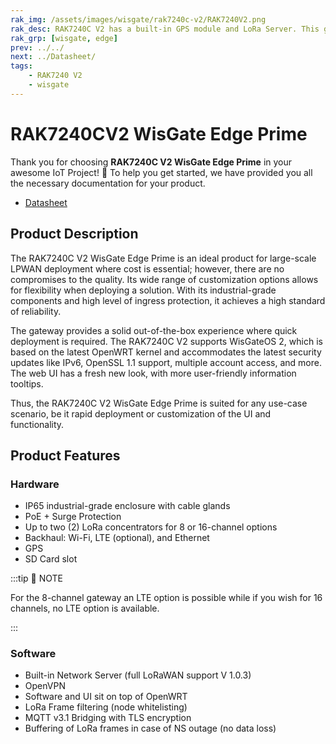```yaml
---
rak_img: /assets/images/wisgate/rak7240c-v2/RAK7240V2.png
rak_desc: RAK7240C V2 has a built-in GPS module and LoRa Server. This gateway supports multiple backhaul connectivity options such as WiFi, LTE, and Ethernet with an available SD card slot to back up the gathered data. The enclosure is IP rated, dustproof and waterproof, and with a built-in surge protection.
rak_grp: [wisgate, edge]
prev: ../../
next: ../Datasheet/
tags:
    - RAK7240 V2
    - wisgate
---
```


# RAK7240CV2 WisGate Edge Prime


Thank you for choosing **RAK7240C V2 WisGate Edge Prime** in your awesome IoT Project! 🎉 To help you get started, we have provided you all the necessary documentation for your product.

* [Datasheet](../Datasheet/)

## Product Description

The RAK7240C V2 WisGate Edge Prime is an ideal product for large-scale LPWAN deployment where cost is essential; however, there are no compromises to the quality. Its wide range of customization options allows for flexibility when deploying a solution. With its industrial-grade components and high level of ingress protection, it achieves a high standard of reliability.

The gateway provides a solid out-of-the-box experience where quick deployment is required. The RAK7240C V2 supports WisGateOS 2, which is based on the latest OpenWRT kernel and accommodates the latest security updates like IPv6, OpenSSL 1.1 support, multiple account access, and more. The web UI has a fresh new look, with more user-friendly information tooltips.

Thus, the RAK7240C V2 WisGate Edge Prime is suited for any use-case scenario, be it rapid deployment or customization of the UI and functionality.

## Product Features

### Hardware

- IP65 industrial-grade enclosure with cable glands
- PoE + Surge Protection
- Up to two (2) LoRa concentrators for 8 or 16-channel options
- Backhaul: Wi-Fi, LTE (optional), and Ethernet
- GPS
- SD Card slot

:::tip 📝 NOTE

For the 8-channel gateway an LTE option is possible while if you wish for 16 channels, no LTE option is available.

:::

### Software

- Built-in Network Server (full LoRaWAN support V 1.0.3)
- OpenVPN
- Software and UI sit on top of OpenWRT
- LoRa Frame filtering (node whitelisting)
- MQTT v3.1 Bridging with TLS encryption
- Buffering of LoRa frames in case of NS outage (no data loss)


